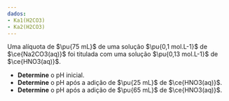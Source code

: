 ```yaml
---
dados:
- Ka1(H2CO3)
- Ka2(H2CO3)
---
```


Uma alíquota de $\pu{75 mL}$ de uma solução $\pu{0,1 mol.L-1}$ de $\ce{Na2CO3(aq)}$ foi titulada com uma solução $\pu{0,13 mol.L-1}$ de $\ce{HNO3(aq)}$.

- **Determine** o $\mathrm{pH}$ inicial.
- **Determine** o $\mathrm{pH}$ após a adição de $\pu{25 mL}$ de $\ce{HNO3(aq)}$.
- **Determine** o $\mathrm{pH}$ após a adição de $\pu{65 mL}$ de $\ce{HNO3(aq)}$.

  
